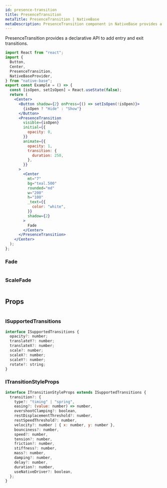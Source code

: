 ```yaml
---
id: presence-transition
title: PresenceTransition
metaTitle: PresenceTransition | NativeBase
metaDescription: PresenceTransition component in NativeBase provides a declarative API to add entry and exit transitions. Read this document to know more about the component.
---
```


PresenceTransition provides a declarative API to add entry and exit transitions.

```jsx isShowcase
import React from "react";
import {
  Button,
  Center,
  PresenceTransition,
  NativeBaseProvider,
} from "native-base";
export const Example = () => {
  const [isOpen, setIsOpen] = React.useState(false);
  return (
    <Center>
      <Button shadow={2} onPress={() => setIsOpen(!isOpen)}>
        {isOpen ? "Hide" : "Show"}
      </Button>
      <PresenceTransition
        visible={isOpen}
        initial={{
          opacity: 0,
        }}
        animate={{
          opacity: 1,
          transition: {
            duration: 250,
          },
        }}
      >
        <Center
          mt="7"
          bg="teal.500"
          rounded="md"
          w="200"
          h="100"
          _text={{
            color: "white",
          }}
          shadow={2}
        >
          Fade
        </Center>
      </PresenceTransition>
    </Center>
  );
};
```

### Fade

```ComponentSnackPlayer path=components,composites,Transitions,Fade.tsx

```

### ScaleFade

```ComponentSnackPlayer path=components,composites,Transitions,ScaleFade.tsx

```

## Props

```ComponentPropTable path=composites,Transitions,PresenceTransition.tsx  showStylingProps=true

```

### ISupportedTransitions

```js
interface ISupportedTransitions {
  opacity?: number;
  translateY?: number;
  translateX?: number;
  scale?: number;
  scaleX?: number;
  scaleY?: number;
  rotate?: string;
}
```

### ITransitionStyleProps

```js
interface ITransitionStyleProps extends ISupportedTransitions {
  transition?: {
    type?: "timing" | "spring",
    easing?: (value: number) => number,
    overshootClamping?: boolean,
    restDisplacementThreshold?: number,
    restSpeedThreshold?: number,
    velocity?: number | { x: number, y: number },
    bounciness?: number,
    speed?: number,
    tension?: number,
    friction?: number,
    stiffness?: number,
    mass?: number,
    damping?: number,
    delay?: number,
    duration?: number,
    useNativeDriver?: boolean,
  };
}
```
